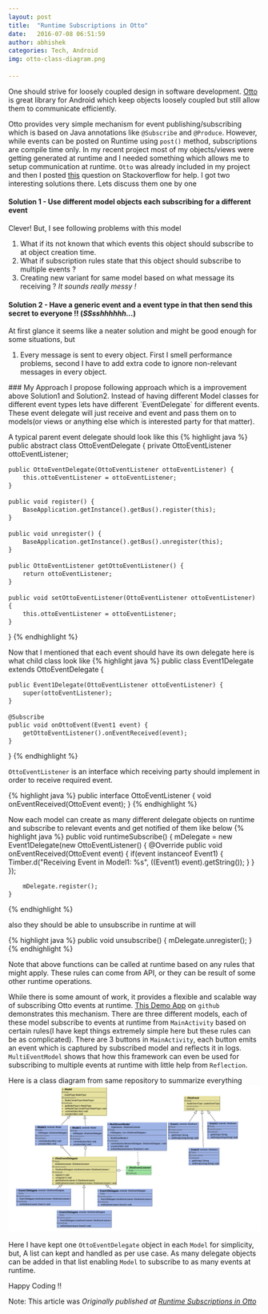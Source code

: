 ```yaml
---
layout: post
title:  "Runtime Subscriptions in Otto"
date:   2016-07-08 06:51:59
author: abhishek
categories: Tech, Android
img: otto-class-diagram.png

---
```


One should strive for loosely coupled design in software development. [Otto](http://square.github.io/otto/) is great library for Android which keep objects loosely coupled but still allow them to communicate efficiently.

Otto provides very simple mechanism for event publishing/subscribing which is based on Java annotations like `@Subscribe` and `@Produce`. However, while events can be posted on Runtime using `post()` method, subscriptions are compile time only.
In my recent project most of my objects/views were getting generated at runtime and I needed something which allows me to setup communication at runtime. `Otto` was already included in my project and then I posted [this](http://stackoverflow.com/questions/37839074/otto-event-bus-runtime-subscription-for-events) question on Stackoverflow for help. I got two interesting solutions there.
Lets discuss them one by one

#### Solution 1 - Use different model objects each subscribing for a different event
Clever! But, I see following problems with this model
<ol>
<li>What if its not known that which events this object should subscribe to at object creation time. </li>
<li>What if subscription rules state that this object should subscribe to multiple events ? </li>
<li>Creating new variant for same model based on what message its receiving ? <i>It sounds really messy !</i></li>
</ol>

#### Solution 2 - Have a generic event and a event type in that then send this secret to everyone !! (<i>SSsshhhhhh...</i>)
At first glance it seems like a neater solution and might be good enough for some situations, but
<ol>
<li>Every message is sent to every object. First I smell performance problems, second I have to add extra code to ignore non-relevant messages in every object.</li>
</ol>
### My Approach
I propose following approach which is a improvement above Solution1 and Solution2. Instead of having different Model classes for different event types lets have different `EventDelegate` for different events. These event delegate will just receive and event and pass them on to models(or views or anything else which is interested party for that matter).

A typical parent event delegate should look like this
{% highlight java %}
public abstract class OttoEventDelegate {
    private OttoEventListener ottoEventListener;

    public OttoEventDelegate(OttoEventListener ottoEventListener) {
        this.ottoEventListener = ottoEventListener;
    }

    public void register() {
        BaseApplication.getInstance().getBus().register(this);
    }

    public void unregister() {
        BaseApplication.getInstance().getBus().unregister(this);
    }

    public OttoEventListener getOttoEventListener() {
        return ottoEventListener;
    }

    public void setOttoEventListener(OttoEventListener ottoEventListener) {
        this.ottoEventListener = ottoEventListener;
    }
}
{% endhighlight %}

Now that I mentioned that each event should have its own delegate here is what child class look like
{% highlight java %}
public class Event1Delegate extends OttoEventDelegate {

    public Event1Delegate(OttoEventListener ottoEventListener) {
        super(ottoEventListener);
    }

    @Subscribe
    public void onOttoEvent(Event1 event) {
        getOttoEventListener().onEventReceived(event);
    }
}
{% endhighlight %}

`OttoEventListener` is an interface which receiving party should implement in order to receive required event.

{% highlight java %}
public interface OttoEventListener {
    void onEventReceived(OttoEvent event);
}
{% endhighlight %}

Now each model can create as many different delegate objects on runtime and subscribe to relevant events and get notified of them like below
{% highlight java %}
public void runtimeSubscribe() {
        mDelegate = new Event1Delegate(new OttoEventListener() {
            @Override
            public void onEventReceived(OttoEvent event) {
                if(event instanceof Event1) {
                    Timber.d("Receiving Event in Model1: %s", ((Event1) event).getString());
                }
            }
        });

        mDelegate.register();
    }
{% endhighlight %}

also they should be able to unsubscribe in runtime at will

{% highlight java %}
public void unsubscribe() {
        mDelegate.unregister();
}
{% endhighlight %}

Note that above functions can be called at runtime based on any rules that might apply. These rules can come from API, or they can be result of some other runtime operations.

While there is some amount of work, it provides a flexible and scalable way of subscribing Otto events at runtime.
[This Demo App](https://github.com/abhishekBansal/OttoRuntime) on `github` demonstrates this mechanism. There are three different models, each of these model subscribe to events at runtime from `MainActivity` based on certain rules(I have kept things extremely simple here but these rules can be as complicated).
There are 3 buttons in `MainActivity`, each button emits an event which is captured by subscribed model and reflects it in logs. `MultiEventModel` shows that how this framework can even be used for subscribing to multiple events at runtime with little help from `Reflection`.

Here is a class diagram from same repository to summarize everything
<img src="/assets/images/otto-class-diagram.png" alt="Class Diagram - Otto Runtime Subscriptions" style="width: 900px; margin: auto;"/>

Here I have kept one `OttoEventDelegate` object in each `Model` for simplicity, but, A list can kept and handled as per use case. As many delegate objects can be added in that list enabling `Model` to subscribe to as many events at runtime.

Happy Coding !!

Note: This article was *Originally published at [Runtime Subscriptions in Otto](http://eng.moldedbits.com/tech,/android/2016/07/08/runtime-subscriptions-in-Otto.html)*